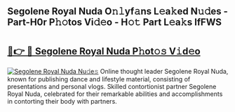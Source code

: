 ## Segolene Royal Nuda O𝚗𝚕yf𝚊ns L𝚎a𝚔ed N𝚞𝚍es - Part-H0r P𝚑𝚘tos Vi𝚍𝚎o - H𝚘𝚝 Part L𝚎a𝚔s lfFWS

# <h2><a href="http://kf2tdwf.oniu.top/?m=Segolene+Royal+Nuda">🔗👉 🔴 Segolene Royal Nuda P𝚑ot𝚘𝚜 V𝚒d𝚎o</a></h2>

[![Segolene Royal Nuda Nu𝚍e𝚜](https://i.imgur.com/0qMVB7G.gif)](http://kf2tdwf.oniu.top/?m=Segolene+Royal+Nuda)
Online thought leader Segolene Royal Nuda, known for publishing dance and lifestyle material, consisting of presentations and personal vlogs. Skilled contortionist partner Segolene Royal Nuda, celebrated for their remarkable abilities and accomplishments in contorting their body with partners.  
